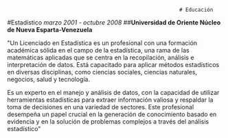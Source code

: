                                                             # Educación

#Estadístico                     *marzo 2001 - octubre 2008*
##**Universidad de Oriente Núcleo de Nueva Esparta-Venezuela**

"Un Licenciado en Estadística es un profesional con una formación académica sólida
en el campo de la estadística, una rama de las matemáticas aplicadas que se centra 
en la recopilación, análisis e interpretación de datos. Está capacitado para aplicar
métodos estadísticos en diversas disciplinas, como ciencias sociales, ciencias naturales, 
negocios, salud y tecnología.

Es un experto en el manejo y análisis de datos, con la capacidad de utilizar herramientas 
estadísticas para extraer información valiosa y respaldar la toma de decisiones en una 
variedad de sectores. Este profesional desempeña un papel crucial en la generación 
de conocimiento basado en evidencia y en la solución de problemas complejos a través 
del análisis estadístico"



